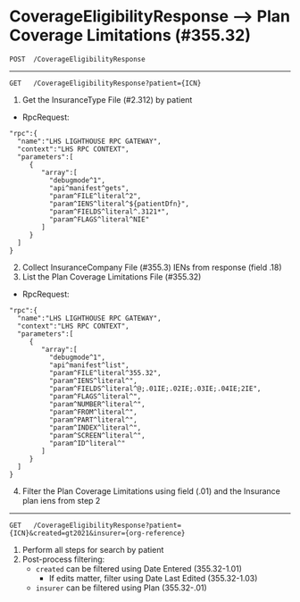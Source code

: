 # CoverageEligibilityResponse --> Plan Coverage Limitations (#355.32)
`POST  /CoverageEligibilityResponse`
___
`GET   /CoverageEligibilityResponse?patient={ICN}`
1. Get the InsuranceType File (#2.312) by patient
- RpcRequest:
```
"rpc":{
  "name":"LHS LIGHTHOUSE RPC GATEWAY",
  "context":"LHS RPC CONTEXT",
  "parameters":[
     {
        "array":[
          "debugmode^1",
          "api^manifest^gets",
          "param^FILE^literal^2",
          "param^IENS^literal^${patientDfn}",
          "param^FIELDS^literal^.3121*",
          "param^FLAGS^literal^NIE"
        ]
     }
  ]
}
```
2. Collect InsuranceCompany File (#355.3) IENs from response (field .18)
3. List the Plan Coverage Limitations File (#355.32)
- RpcRequest:
```
"rpc":{
  "name":"LHS LIGHTHOUSE RPC GATEWAY",
  "context":"LHS RPC CONTEXT",
  "parameters":[
     {
        "array":[
          "debugmode^1",
          "api^manifest^list",
          "param^FILE^literal^355.32",
          "param^IENS^literal^",
          "param^FIELDS^literal^@;.01IE;.02IE;.03IE;.04IE;2IE",
          "param^FLAGS^literal^",
          "param^NUMBER^literal^",
          "param^FROM^literal^",
          "param^PART^literal^",
          "param^INDEX^literal^",
          "param^SCREEN^literal^",
          "param^ID^literal^"
        ]
     }
  ]
}
```
4. Filter the Plan Coverage Limitations using field (.01) and the Insurance plan iens from step 2
___
`GET   /CoverageEligibilityResponse?patient={ICN}&created=gt2021&insurer={org-reference}`
1. Perform all steps for search by patient
2. Post-process filtering:
    - `created` can be filtered using Date Entered (355.32-1.01)
        - If edits matter, filter using Date Last Edited (355.32-1.03)
    - `insurer` can be filtered using Plan (355.32-.01)
